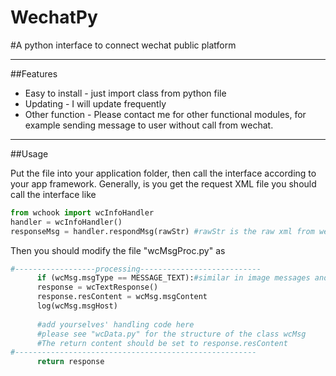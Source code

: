 WechatPy
========

#A python interface to connect wechat public platform

---------------------------------------

##Features

* Easy to install - just import class from python file
* Updating - I will update frequently
* Other function - Please contact me for other functional modules, for example sending message to user without call from wechat.

----------------------------------------

##Usage

Put the file into your application folder, then call the interface according to your app framework. Generally, is you 
get the request XML file you should call the interface like

```Python
from wchook import wcInfoHandler
handler = wcInfoHandler()
responseMsg = handler.respondMsg(rawStr) #rawStr is the raw xml from wechat platform
```

Then you should modify the file "wcMsgProc.py" as

```Python
#------------------processing---------------------------
      if (wcMsg.msgType == MESSAGE_TEXT):#similar in image messages and location messages
      response = wcTextResponse()
      response.resContent = wcMsg.msgContent
      log(wcMsg.msgHost)
           
      #add yourselves' handling code here
      #please see "wcData.py" for the structure of the class wcMsg
      #The return content should be set to response.resContent
#------------------------------------------------------
      return response 
```
